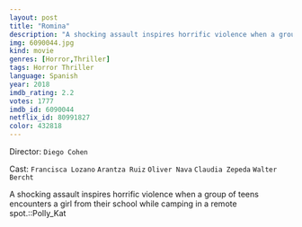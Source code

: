 ```yaml
---
layout: post
title: "Romina"
description: "A shocking assault inspires horrific violence when a group of teens encounters a girl from their school while camping in a remote spot.::Polly_Kat.."
img: 6090044.jpg
kind: movie
genres: [Horror,Thriller]
tags: Horror Thriller 
language: Spanish
year: 2018
imdb_rating: 2.2
votes: 1777
imdb_id: 6090044
netflix_id: 80991827
color: 432818
---
```

Director: `Diego Cohen`  

Cast: `Francisca Lozano` `Arantza Ruiz` `Oliver Nava` `Claudia Zepeda` `Walter Bercht` 

A shocking assault inspires horrific violence when a group of teens encounters a girl from their school while camping in a remote spot.::Polly_Kat